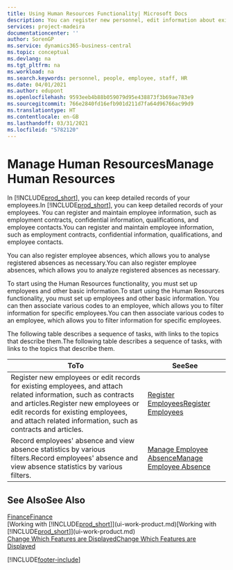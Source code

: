 ```yaml
---
title: Using Human Resources Functionality| Microsoft Docs
description: You can register new personnel, edit information about existing staff, and record and analyse absence.
services: project-madeira
documentationcenter: ''
author: SorenGP
ms.service: dynamics365-business-central
ms.topic: conceptual
ms.devlang: na
ms.tgt_pltfrm: na
ms.workload: na
ms.search.keywords: personnel, people, employee, staff, HR
ms.date: 04/01/2021
ms.author: edupont
ms.openlocfilehash: 9593eeb4b88b059079d95e438873f3b69ae783e9
ms.sourcegitcommit: 766e2840fd16efb901d211d7fa64d96766ac99d9
ms.translationtype: HT
ms.contentlocale: en-GB
ms.lasthandoff: 03/31/2021
ms.locfileid: "5782120"
---
```

# <a name="manage-human-resources"></a><span data-ttu-id="fbc3c-103">Manage Human Resources</span><span class="sxs-lookup"><span data-stu-id="fbc3c-103">Manage Human Resources</span></span>
<span data-ttu-id="fbc3c-104">In [!INCLUDE[prod_short](includes/prod_short.md)], you can keep detailed records of your employees.</span><span class="sxs-lookup"><span data-stu-id="fbc3c-104">In [!INCLUDE[prod_short](includes/prod_short.md)], you can keep detailed records of your employees.</span></span> <span data-ttu-id="fbc3c-105">You can register and maintain employee information, such as employment contracts, confidential information, qualifications, and employee contacts.</span><span class="sxs-lookup"><span data-stu-id="fbc3c-105">You can register and maintain employee information, such as employment contracts, confidential information, qualifications, and employee contacts.</span></span>

<span data-ttu-id="fbc3c-106">You can also register employee absences, which allows you to analyse registered absences as necessary.</span><span class="sxs-lookup"><span data-stu-id="fbc3c-106">You can also register employee absences, which allows you to analyze registered absences as necessary.</span></span>

<span data-ttu-id="fbc3c-107">To start using the Human Resources functionality, you must set up employees and other basic information.</span><span class="sxs-lookup"><span data-stu-id="fbc3c-107">To start using the Human Resources functionality, you must set up employees and other basic information.</span></span> <span data-ttu-id="fbc3c-108">You can then associate various codes to an employee, which allows you to filter information for specific employees.</span><span class="sxs-lookup"><span data-stu-id="fbc3c-108">You can then associate various codes to an employee, which allows you to filter information for specific employees.</span></span>

<span data-ttu-id="fbc3c-109">The following table describes a sequence of tasks, with links to the topics that describe them.</span><span class="sxs-lookup"><span data-stu-id="fbc3c-109">The following table describes a sequence of tasks, with links to the topics that describe them.</span></span>

| <span data-ttu-id="fbc3c-110">To</span><span class="sxs-lookup"><span data-stu-id="fbc3c-110">To</span></span> | <span data-ttu-id="fbc3c-111">See</span><span class="sxs-lookup"><span data-stu-id="fbc3c-111">See</span></span> |
| --- | --- |
| <span data-ttu-id="fbc3c-112">Register new employees or edit records for existing employees, and attach related information, such as contracts and articles.</span><span class="sxs-lookup"><span data-stu-id="fbc3c-112">Register new employees or edit records for existing employees, and attach related information, such as contracts and articles.</span></span> |[<span data-ttu-id="fbc3c-113">Register Employees</span><span class="sxs-lookup"><span data-stu-id="fbc3c-113">Register Employees</span></span>](hr-how-register-employees.md) |
| <span data-ttu-id="fbc3c-114">Record employees' absence and view absence statistics by various filters.</span><span class="sxs-lookup"><span data-stu-id="fbc3c-114">Record employees' absence and view absence statistics by various filters.</span></span> |[<span data-ttu-id="fbc3c-115">Manage Employee Absence</span><span class="sxs-lookup"><span data-stu-id="fbc3c-115">Manage Employee Absence</span></span>](hr-how-manage-absence.md) |

## <a name="see-also"></a><span data-ttu-id="fbc3c-116">See Also</span><span class="sxs-lookup"><span data-stu-id="fbc3c-116">See Also</span></span>
[<span data-ttu-id="fbc3c-117">Finance</span><span class="sxs-lookup"><span data-stu-id="fbc3c-117">Finance</span></span>](finance.md)  
<span data-ttu-id="fbc3c-118">[Working with [!INCLUDE[prod_short](includes/prod_short.md)]](ui-work-product.md)</span><span class="sxs-lookup"><span data-stu-id="fbc3c-118">[Working with [!INCLUDE[prod_short](includes/prod_short.md)]](ui-work-product.md)</span></span>  
[<span data-ttu-id="fbc3c-119">Change Which Features are Displayed</span><span class="sxs-lookup"><span data-stu-id="fbc3c-119">Change Which Features are Displayed</span></span>](ui-experiences.md)        


[!INCLUDE[footer-include](includes/footer-banner.md)]